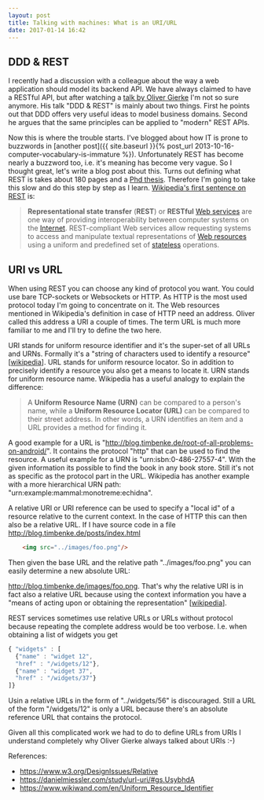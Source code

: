 ```yaml
---
layout: post
title: Talking with machines: What is an URI/URL
date: 2017-01-14 16:42
---
```


## DDD & REST

I recently had a discussion with a colleague about the way a web application should model its backend API. We have always claimed to have a RESTful API, but after watching a [talk by Oliver Gierke](https://jaxenter.de/ddd-rest-45713) I'm not so sure anymore. His talk "DDD & REST" is mainly about two things. First he points out that DDD offers very useful ideas to model business domains. Second he argues that the same principles can be applied to "modern" REST APIs. 

Now this is where the trouble starts. I've blogged about how IT is prone to buzzwords in [another post]({{ site.baseurl }}{% post_url 2013-10-16-computer-vocabulary-is-immature %}). Unfortunately REST has become nearly a buzzword too, i.e. it's meaning has become very vague. So I thought great, let's write a blog post about this. Turns out defining what REST is takes about 180 pages and a [Phd thesis](http://www.ics.uci.edu/~fielding/pubs/dissertation/top.htm). Therefore I'm going to take this slow and do this step by step as I learn. [Wikipedia's first sentence on REST](https://www.wikiwand.com/en/Representational_state_transfer) is:

> **Representational state transfer** (**REST**) or **RESTful** [Web services](https://www.wikiwand.com/en/Web_service) are one way of providing interoperability between computer systems on the [Internet](https://www.wikiwand.com/en/Internet). REST-compliant Web services allow requesting systems to access and manipulate textual representations of [Web resources](https://www.wikiwand.com/en/Web_resource) using a uniform and predefined set of [stateless](https://www.wikiwand.com/en/Stateless_protocol) operations.

## URI vs URL

When using REST you can choose any kind of protocol you want. You could use bare TCP-sockets or Websockets or HTTP. As HTTP is the most used protocol today I'm going to concentrate on it. The Web resources mentioned in Wikipedia's definition in case of HTTP need an address. Oliver called this address a URI a couple of times. The term URL is much more familiar to me and I'll try to define the two here.

URI stands for uniform resource identifier and it's the super-set of all URLs and URNs. Formally it's a "string of characters used to identify a resource" [[wikipedia](https://www.wikiwand.com/en/Uniform_Resource_Identifier)]. URL stands for uniform resource locator. So in addition to precisely identify a resource you also get a means to locate it. URN stands for uniform resource name. Wikipedia has a useful analogy to explain the difference:

> A **Uniform Resource Name (URN)** can be compared to a person's name, while a **Uniform Resource Locator (URL)** can be compared to their street address. In other words, a URN identifies an item and a URL provides a method for finding it.

A good example for a URL is "http://blog.timbenke.de/root-of-all-problems-on-android/". It contains the protocol "http" that can be used to find the resource. A useful example for a URN is "urn:isbn:0-486-27557-4". With the given information its possible to find the book in any book store. Still it's not as specific as the protocol part in the URL. Wikipedia has another example with a more hierarchical URN path: "urn:example:mammal:monotreme:echidna". 

A relative URI or URI reference can be used to specify a "local id" of a resource relative to the current context. In the case of HTTP this can then also be a relative URL. If I have source code in a file http://blog.timbenke.de/posts/index.html

```html
    <img src="../images/foo.png"/>
```

Then given the base URL and the relative path "../images/foo.png" you can easily determine a new absolute URL:

http://blog.timbenke.de/images/foo.png. That's why the relative URI is in fact also a relative URL because using the context information you have a "means of acting upon or obtaining the representation" [[wikipedia](https://www.wikiwand.com/en/Uniform_Resource_Identifier)]. 

REST services sometimes use relative URLs or URLs without protocol because repeating the complete address would be too verbose. I.e. when obtaining a list of widgets you get 

```javascript
{ "widgets" : [
  {"name" : "widget 12",
  "href" : "/widgets/12"},
  {"name" : "widget 37",
  "href" : "/widgets/37"}
]}
```

Usin a relative URLs in the form of "../widgets/56" is discouraged. Still a URL of the form "/widgets/12" is only a URL because there's an absolute reference URL that contains the protocol.

Given all this complicated work we had to do to define URLs from URIs I understand completely why Oliver Gierke always talked about URIs :-)

References:

* https://www.w3.org/DesignIssues/Relative
* https://danielmiessler.com/study/url-uri/#gs.UsybhdA
* https://www.wikiwand.com/en/Uniform_Resource_Identifier
